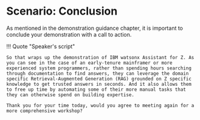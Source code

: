 # Scenario: Conclusion
As mentioned in the demonstration guidance chapter, it is important to conclude your demonstration with a call to action.

!!! Quote "Speaker's script"

    So that wraps up the demonstration of IBM watsonx Assistant for Z. As you can see in the case of an early-tenure mainframer or more experienced system programmers, rather than spending hours searching through documentation to find answers, they can leverage the domain specific Retrieval-Augmented Generation (RAG) grounded on Z specific knowledge to get trusted answers in seconds. And it also allows them to free up time by automating some of their more manual tasks that they can otherwise spend on building expertise. 

    Thank you for your time today, would you agree to meeting again for a more comprehensive workshop?
